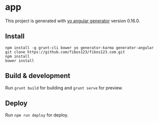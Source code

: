 # app

This project is generated with [yo angular generator](https://github.com/yeoman/generator-angular)
version 0.16.0.

## Install
```
npm install -g grunt-cli bower yo generator-karma generator-angular
git clone https://github.com/fibos123/fibos123.com.git
npm install
bower install
```


## Build & development

Run `grunt build` for building and `grunt serve` for preview.


## Deploy

Run `npm run deploy` for deploy.
